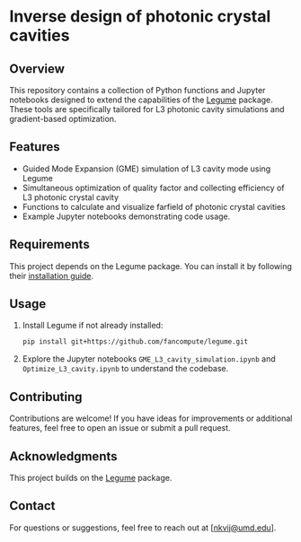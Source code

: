 # Inverse design of photonic crystal cavities

## Overview
This repository contains a collection of Python functions and Jupyter notebooks designed to extend the capabilities of the [Legume](https://github.com/fancompute/legume) package. These tools are specifically tailored for L3 photonic cavity simulations and gradient-based optimization.

## Features
- Guided Mode Expansion (GME) simulation of L3 cavity mode using Legume
- Simultaneous optimization of quality factor and collecting efficiency of L3 photonic crystal cavity
- Functions to calculate and visualize farfield of photonic crystal cavities
- Example Jupyter notebooks demonstrating code usage.

## Requirements
This project depends on the Legume package. You can install it by following their [installation guide](https://github.com/fancompute/legume#installation).

## Usage
1. Install Legume if not already installed:
   ```bash
   pip install git+https://github.com/fancompute/legume.git
   ```
2. Explore the Jupyter notebooks `GME_L3_cavity_simulation.ipynb` and `Optimize_L3_cavity.ipynb` to understand the codebase.

## Contributing
Contributions are welcome! If you have ideas for improvements or additional features, feel free to open an issue or submit a pull request.

## Acknowledgments
This project builds on the [Legume](https://github.com/fancompute/legume) package.

## Contact
For questions or suggestions, feel free to reach out at [nkvij@umd.edu].
